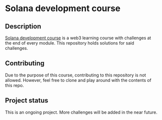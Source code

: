 # Solana development course

## Description
[Solana development course](https://www.soldev.app/course) is a web3 learning course with challenges at 
the end of every module. This repository holds solutions for said challenges.

## Contributing
Due to the purpose of this course, contributing to this repository is not allowed.
However, feel free to clone and play around with the contents of this repo.

## Project status
This is an ongoing project. More challenges will be added in the near future.
